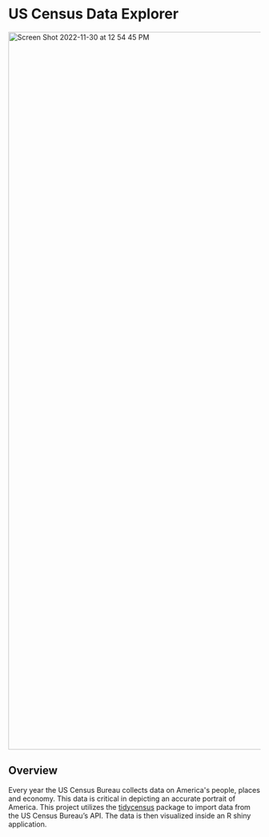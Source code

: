 # US Census Data Explorer
<img width="1431" alt="Screen Shot 2022-11-30 at 12 54 45 PM" src="https://user-images.githubusercontent.com/36116239/204872278-c1803c18-8817-4114-8096-5cdef1c85576.png">


## Overview
Every year the US Census Bureau collects data on America's people, places and economy. This data is critical in depicting an accurate portrait of America. This project utilizes the [tidycensus](https://walker-data.com/tidycensus/index.html) package to import data from the US Census Bureau’s API. 
The data is then visualized inside an R shiny application.

